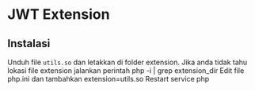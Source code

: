 # JWT Extension

## Instalasi
Unduh file `utils.so` dan letakkan di folder extension. Jika anda tidak tahu lokasi file extension jalankan perintah  php -i | grep extension_dir
Edit file php.ini dan tambahkan extension=utils.so
Restart service php

